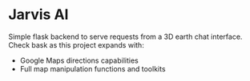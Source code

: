 # Jarvis AI

Simple flask backend to serve requests from a 3D earth chat interface. Check bask as this project expands with:  

- Google Maps directions capabilities
- Full map manipulation functions and toolkits
